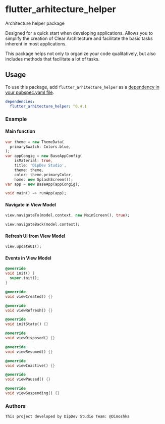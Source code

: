 # flutter_arhitecture_helper

Architecture helper package

Designed for a quick start when developing applications. Allows you to simplify the creation of Clear Architecture and facilitate the basic tasks inherent in most applications.

This package helps not only to organize your code qualitatively, but also includes methods that facilitate a lot of tasks.

## Usage

To use this package, add `flutter_arhitecture_helper` as a [dependency in your pubspec.yaml file](https://flutter.io/platform-plugins/).

```yaml
dependencies:
  flutter_arhitecture_helper: ^0.4.1
```

### Example

#### Main function

```dart
var theme = new ThemeData(
  primarySwatch: Colors.blue,
);
var appCongig = new BaseAppConfig(
    isMaterial: true,
    title: 'DipDev Studio',
    theme: theme,
    color: theme.primaryColor,
    home: new SplashScreen());
var app = new BaseApp(appCongig);

void main() => runApp(app);
```

#### Navigate in View Model

```dart
view.navigateTo(model.context, new MainScreen(), true);
```

```dart
view.navigateBack(model.context);
```

#### Refresh UI from View Model

```dart
view.updateUI();
```

#### Events in View Model

```dart
@override
void init() {
  super.init();
}

@override
void viewCreated() {}

@override
void viewRefresh() {}

@override
void initState() {}

@override
void viewDisposed() {}

@override
void viewResumed() {}

@override
void viewInactive() {}

@override
void viewPaused() {}

@override
void viewSuspending() {}
```


### Authors

```
This project developed by DipDev Studio Team: @Dimoshka
```